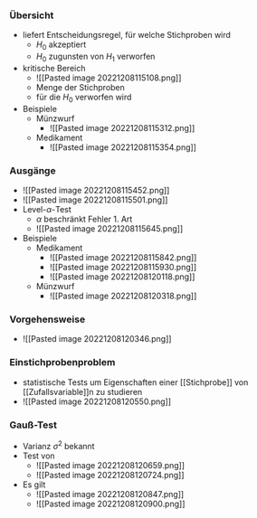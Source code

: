 ### Übersicht
+ liefert Entscheidungsregel, für welche Stichproben wird
	+ $H_0$ akzeptiert
	+ $H_0$ zugunsten von $H_1$ verworfen
+ kritische Bereich
	+ ![[Pasted image 20221208115108.png]]
	+ Menge der Stichproben
	+ für die $H_0$ verworfen wird
+ Beispiele
	+ Münzwurf
		+ ![[Pasted image 20221208115312.png]]
	+ Medikament
		+ ![[Pasted image 20221208115354.png]]

### Ausgänge
+ ![[Pasted image 20221208115452.png]]
+ ![[Pasted image 20221208115501.png]]
+ Level-$\alpha$-Test
	+ $\alpha$ beschränkt Fehler 1. Art
	+ ![[Pasted image 20221208115645.png]]
+ Beispiele
	+ Medikament
		+ ![[Pasted image 20221208115842.png]]
		+ ![[Pasted image 20221208115930.png]]
		+ ![[Pasted image 20221208120118.png]]
	+ Münzwurf
		+ ![[Pasted image 20221208120318.png]]

### Vorgehensweise
+ ![[Pasted image 20221208120346.png]]

### Einstichprobenproblem
+ statistische Tests um Eigenschaften einer [[Stichprobe]] von [[Zufallsvariable]]n zu studieren
+ ![[Pasted image 20221208120550.png]]

### Gauß-Test
+ Varianz $\sigma^2$ bekannt
+ Test von
	+ ![[Pasted image 20221208120659.png]]
	+ ![[Pasted image 20221208120724.png]]
+ Es gilt
	+ ![[Pasted image 20221208120847.png]]
	+ ![[Pasted image 20221208120900.png]]